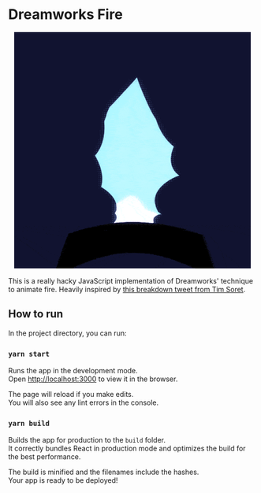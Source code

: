 # Dreamworks Fire

<p align="center">
  <img alt="Example output" src="fire.gif" width="480">
</p>

This is a really hacky JavaScript implementation of Dreamworks' technique to animate fire.
Heavily inspired by <a href="https://twitter.com/timsoret/status/788524951959732224?lang=en">this breakdown tweet from Tim Soret</a>.

## How to run

In the project directory, you can run:

### `yarn start`

Runs the app in the development mode.<br />
Open [http://localhost:3000](http://localhost:3000) to view it in the browser.

The page will reload if you make edits.<br />
You will also see any lint errors in the console.

### `yarn build`

Builds the app for production to the `build` folder.<br />
It correctly bundles React in production mode and optimizes the build for the best performance.

The build is minified and the filenames include the hashes.<br />
Your app is ready to be deployed!

